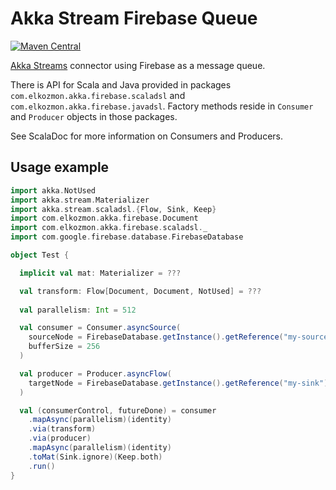 Akka Stream Firebase Queue 
==========================

[![Maven Central](https://maven-badges.herokuapp.com/maven-central/com.elkozmon/akka-stream-firebase-queue_2.12/badge.svg)](https://maven-badges.herokuapp.com/maven-central/com.elkozmon/akka-stream-firebase-queue_2.12)

[Akka Streams](http://doc.akka.io/docs/akka/current/scala/stream/index.html) connector using Firebase as a message queue.

There is API for Scala and Java provided in packages `com.elkozmon.akka.firebase.scaladsl` and `com.elkozmon.akka.firebase.javadsl`. Factory methods reside in `Consumer` and `Producer` objects in those packages.

See ScalaDoc for more information on Consumers and Producers.

Usage example
-------

```scala
import akka.NotUsed
import akka.stream.Materializer
import akka.stream.scaladsl.{Flow, Sink, Keep}
import com.elkozmon.akka.firebase.Document
import com.elkozmon.akka.firebase.scaladsl._
import com.google.firebase.database.FirebaseDatabase

object Test {

  implicit val mat: Materializer = ???

  val transform: Flow[Document, Document, NotUsed] = ???
  
  val parallelism: Int = 512

  val consumer = Consumer.asyncSource(
    sourceNode = FirebaseDatabase.getInstance().getReference("my-source"),
    bufferSize = 256
  )

  val producer = Producer.asyncFlow(
    targetNode = FirebaseDatabase.getInstance().getReference("my-sink")
  )

  val (consumerControl, futureDone) = consumer
    .mapAsync(parallelism)(identity)
    .via(transform)
    .via(producer)
    .mapAsync(parallelism)(identity)
    .toMat(Sink.ignore)(Keep.both)
    .run()
}
```
